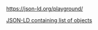 https://json-ld.org/playground/

[JSON-LD containing list of objects](https://stackoverflow.com/questions/58613222/can-shacl-validate-json-ld-containing-a-list-of-objects)